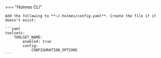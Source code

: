 === "Holmes CLI"

    Add the following to **~/.holmes/config.yaml**. Create the file if it doesn't exist:

    ```yaml
    toolsets:
        TOOLSET_NAME:
            enabled: true
            config:
                CONFIGURATION_OPTIONS
    ```
